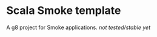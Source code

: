 Scala Smoke template
====================

A g8 project for Smoke applications.
*not tested/stable yet*
